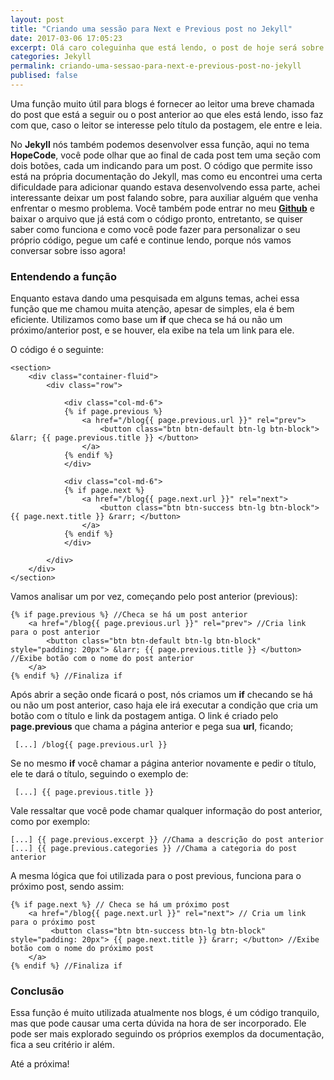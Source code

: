 ```yaml
---
layout: post
title: "Criando uma sessão para Next e Previous post no Jekyll"
date: 2017-03-06 17:05:23
excerpt: Olá caro coleguinha que está lendo, o post de hoje será sobre como criar uma section no seu blog para exibir dois botões com o nome da postagem anterior e a próxima, segundo a página em que você está.
categories: Jekyll
permalink: criando-uma-sessao-para-next-e-previous-post-no-jekyll
publised: false
---
```


Uma função muito útil para blogs é fornecer ao leitor uma breve chamada do post que está a seguir ou o post anterior ao que eles está lendo, isso faz com que, caso o leitor se interesse pelo título da postagem, ele entre e leia.

No **Jekyll** nós também podemos desenvolver essa função, aqui no tema **HopeCode**, você pode olhar que ao final de cada post tem uma seção com dois botões, cada um indicando para um post. O código que permite isso está na própria documentação do Jekyll, mas como eu encontrei uma certa dificuldade para adicionar quando estava desenvolvendo essa parte, achei interessante deixar um post falando sobre, para auxiliar alguém que venha enfrentar o mesmo problema. Você também pode entrar no meu [**Github**](www.github.com/ihfernando/blog) e baixar o arquivo que já está com o código pronto, entretanto, se quiser saber como funciona e como você pode fazer para personalizar o seu próprio código, pegue um café e continue lendo, porque nós vamos conversar sobre isso agora!

### Entendendo a função

Enquanto estava dando uma pesquisada em alguns temas, achei essa função que me chamou muita atenção, apesar de simples, ela é bem eficiente. Utilizamos como base um **if** que checa se há ou não um próximo/anterior post, e se houver, ela exibe na tela um link para ele.

O código é o seguinte:

    <section>
        <div class="container-fluid">
            <div class="row">

                <div class="col-md-6">
                {% if page.previous %}
                    <a href="/blog{{ page.previous.url }}" rel="prev">
                        <button class="btn btn-default btn-lg btn-block"> &larr; {{ page.previous.title }} </button>
                    </a>
                {% endif %}
                </div>

                <div class="col-md-6">
                {% if page.next %}
                    <a href="/blog{{ page.next.url }}" rel="next">
                        <button class="btn btn-success btn-lg btn-block"> {{ page.next.title }} &rarr; </button> 
                    </a>
                {% endif %}
                </div>

            </div>
        </div>
    </section>

Vamos analisar um por vez, começando pelo post anterior (previous):

    {% if page.previous %} //Checa se há um post anterior
        <a href="/blog{{ page.previous.url }}" rel="prev"> //Cria link para o post anterior
            <button class="btn btn-default btn-lg btn-block" style="padding: 20px"> &larr; {{ page.previous.title }} </button> //Exibe botão com o nome do post anterior 
        </a>
    {% endif %} //Finaliza if

Após abrir a seção onde ficará o post, nós criamos um **if** checando se há ou não um post anterior, caso haja ele irá executar a condição que cria um botão com o título e link da postagem antiga.
O link é criado pelo **page.previous** que chama a página anterior e pega sua **url**, ficando;

     [...] /blog{{ page.previous.url }}

Se no mesmo **if** você chamar a página anterior novamente e pedir o título, ele te dará o título, seguindo o exemplo de:

     [...] {{ page.previous.title }}

Vale ressaltar que você pode chamar qualquer informação do post anterior, como por exemplo:

    [...] {{ page.previous.excerpt }} //Chama a descrição do post anterior
    [...] {{ page.previous.categories }} //Chama a categoria do post anterior

A mesma lógica que foi utilizada para o post previous, funciona para o próximo post, sendo assim:

    {% if page.next %} // Checa se há um próximo post
        <a href="/blog{{ page.next.url }}" rel="next"> // Cria um link para o próximo post
             <button class="btn btn-success btn-lg btn-block" style="padding: 20px"> {{ page.next.title }} &rarr; </button> //Exibe botão com o nome do próximo post
        </a>
    {% endif %} //Finaliza if

### Conclusão

Essa função é muito utilizada atualmente nos blogs, é um código tranquilo, mas que pode causar uma certa dúvida na hora de ser incorporado. Ele pode ser mais explorado seguindo os próprios exemplos da documentação, fica a seu critério ir além.

Até a próxima!
